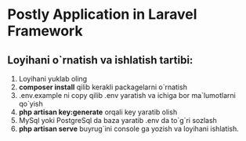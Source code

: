<h1>Postly Application in Laravel Framework</h1>

<h2>Loyihani o`rnatish va ishlatish tartibi:</h2>

<ol>
    <li>Loyihani yuklab oling</li>
    <li><b>composer install</b> qilib kerakli packagelarni o`rnatish</li>
    <li>.env.example ni copy qilib .env yaratish va ichiga bor ma`lumotlarni qo`yish</li>
    <li><b>php artisan key:generate</b> orqali key yaratib olish</li>
    <li>MySql yoki PostgreSql da baza yaratib .env da to`g`ri sozlash</li>
    <li><b>php artisan serve</b> buyrug`ini console ga yozish va loyihani ishlatish.</li>
 </ol>